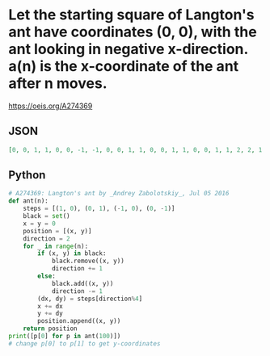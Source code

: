 # Let the starting square of Langton's ant have coordinates \(0, 0\), with the ant looking in negative x\-direction\. a\(n\) is the x\-coordinate of the ant after n moves\.
https://oeis.org/A274369
## JSON
```JSON
[0, 0, 1, 1, 0, 0, -1, -1, 0, 0, 1, 1, 0, 0, 1, 1, 0, 0, 1, 1, 2, 2, 1, 1, 2, 2, 3, 3, 2, 2, 1, 1, 2, 2, 3, 3, 4, 4, 3, 3, 2, 2, 3, 3, 2, 2, 3, 3, 2, 2, 1, 1, 0, 0, -1, -1, 0, 0, -1, -1, 0, 0, -1, -1, -2, -2, -1, -1, -2, -2, -3, -3, -2, -2, -1, -1, -2, -2, -3]
```
## Python
```Python
# A274369: Langton's ant by _Andrey Zabolotskiy_, Jul 05 2016
def ant(n):
    steps = [(1, 0), (0, 1), (-1, 0), (0, -1)]
    black = set()
    x = y = 0
    position = [(x, y)]
    direction = 2
    for _ in range(n):
        if (x, y) in black:
            black.remove((x, y))
            direction += 1
        else:
            black.add((x, y))
            direction -= 1
        (dx, dy) = steps[direction%4]
        x += dx
        y += dy
        position.append((x, y))
    return position
print([p[0] for p in ant(100)])
# change p[0] to p[1] to get y-coordinates
```
